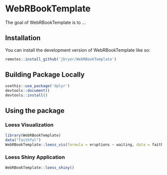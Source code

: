 
# WebRBookTemplate

<!-- badges: start -->
<!-- badges: end -->

The goal of WebRBookTemplate is to …

## Installation

You can install the development version of WebRBookTemplate like so:

``` r
remotes::install_github('jbryer/WebRBookTemplate')
```

## Building Package Locally

``` r
usethis::use_package('dplyr')
devtools::document()
devtools::install()
```

## Using the package

### Loess Visualization

``` r
library(WebRBookTemplate)
data("faithful")
WebRBookTemplate::loess_vis(formula = eruptions ~ waiting, data = faithful)
```

### Loess Shiny Application

``` r
WebRBookTemplate::loess_shiny()
```
